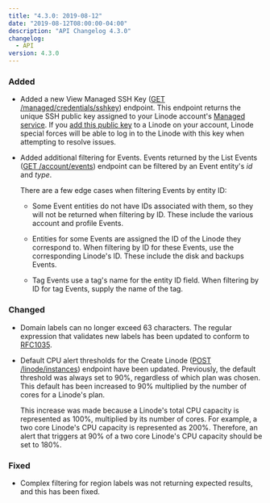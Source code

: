 ```yaml
---
title: "4.3.0: 2019-08-12"
date: "2019-08-12T08:00:00-04:00"
description: "API Changelog 4.3.0"
changelog:
  - API
version: 4.3.0
---
```


### Added

- Added a new View Managed SSH Key ([GET /managed/credentials/sshkey](https://www.linode.com/docs/api/managed/)) endpoint. This endpoint returns the unique SSH public key assigned to your Linode account's [Managed service](https://www.linode.com/managed). If you [add this public key](https://linode.com/docs/platform/linode-managed/#adding-the-public-key) to a Linode on your account, Linode special forces will be able to log in to the Linode with this key when attempting to resolve issues.

- Added additional filtering for Events. Events returned by the List Events ([GET /account/events](https://www.linode.com/docs/api/account/)) endpoint can be filtered by an Event entity's _id_ and _type_.

  There are a few edge cases when filtering Events by entity ID:

  - Some Event entities do not have IDs associated with them, so they will not be returned when filtering by ID. These include the various account and profile Events.

  - Entities for some Events are assigned the ID of the Linode they correspond to. When filtering by ID for these Events, use the corresponding Linode's ID. These include the disk and backups Events.

  - Tag Events use a tag's name for the entity ID field. When filtering by ID for tag Events, supply the name of the tag.

### Changed

- Domain labels can no longer exceed 63 characters. The regular expression that validates new labels has been updated to conform to [RFC1035](https://tools.ietf.org/html/rfc1035).

- Default CPU alert thresholds for the Create Linode ([POST /linode/instances](https://www.linode.com/docs/api/linode-instances/)) endpoint have been updated. Previously, the default threshold was always set to 90%, regardless of which plan was chosen. This default has been increased to 90% multiplied by the number of cores for a Linode's plan.

  This increase was made because a Linode's total CPU capacity is represented as 100%, multiplied by its number of cores. For example, a two core Linode's CPU capacity is represented as 200%. Therefore, an alert that triggers at 90% of a two core Linode's CPU capacity should be set to 180%.

### Fixed

- Complex filtering for region labels was not returning expected results, and this has been fixed.
